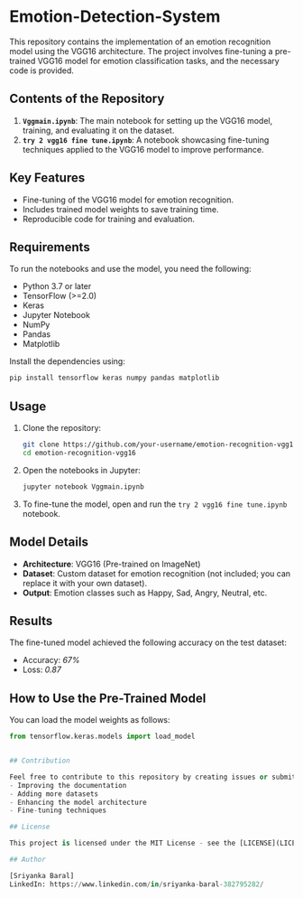 # Emotion-Detection-System

This repository contains the implementation of an emotion recognition model using the VGG16 architecture. The project involves fine-tuning a pre-trained VGG16 model for emotion classification tasks, and the necessary code is provided.

## Contents of the Repository

1. **`Vggmain.ipynb`**: The main notebook for setting up the VGG16 model, training, and evaluating it on the dataset.
2. **`try 2 vgg16 fine tune.ipynb`**: A notebook showcasing fine-tuning techniques applied to the VGG16 model to improve performance.


## Key Features

- Fine-tuning of the VGG16 model for emotion recognition.
- Includes trained model weights to save training time.
- Reproducible code for training and evaluation.

## Requirements

To run the notebooks and use the model, you need the following:

- Python 3.7 or later
- TensorFlow (>=2.0)
- Keras
- Jupyter Notebook
- NumPy
- Pandas
- Matplotlib

Install the dependencies using:
```bash
pip install tensorflow keras numpy pandas matplotlib
```

## Usage

1. Clone the repository:
   ```bash
   git clone https://github.com/your-username/emotion-recognition-vgg16.git
   cd emotion-recognition-vgg16
   ```

2. Open the notebooks in Jupyter:
   ```bash
   jupyter notebook Vggmain.ipynb
   ```

3. To fine-tune the model, open and run the `try 2 vgg16 fine tune.ipynb` notebook.


## Model Details

- **Architecture**: VGG16 (Pre-trained on ImageNet)
- **Dataset**: Custom dataset for emotion recognition (not included; you can replace it with your own dataset).
- **Output**: Emotion classes such as Happy, Sad, Angry, Neutral, etc.

## Results

The fine-tuned model achieved the following accuracy on the test dataset:
- Accuracy: *67%*  
- Loss: *0.87*


## How to Use the Pre-Trained Model

You can load the model weights as follows:
```python
from tensorflow.keras.models import load_model


## Contribution

Feel free to contribute to this repository by creating issues or submitting pull requests. Contributions can include:
- Improving the documentation
- Adding more datasets
- Enhancing the model architecture
- Fine-tuning techniques

## License

This project is licensed under the MIT License - see the [LICENSE](LICENSE) file for details.

## Author

[Sriyanka Baral]  
LinkedIn: https://www.linkedin.com/in/sriyanka-baral-382795282/  

